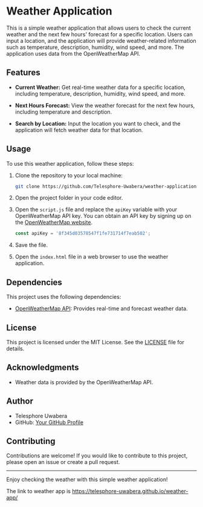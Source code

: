 # Weather Application

This is a simple weather application that allows users to check the current weather and the next few hours' forecast for a specific location. Users can input a location, and the application will provide weather-related information such as temperature, description, humidity, wind speed, and more. The application uses data from the OpenWeatherMap API.


## Features

- **Current Weather:** Get real-time weather data for a specific location, including temperature, description, humidity, wind speed, and more.

- **Next Hours Forecast:** View the weather forecast for the next few hours, including temperature and description.

- **Search by Location:** Input the location you want to check, and the application will fetch weather data for that location.

## Usage

To use this weather application, follow these steps:

1. Clone the repository to your local machine:

   ```bash
   git clone https://github.com/Telesphore-Uwabera/weather-application.git
   ```

2. Open the project folder in your code editor.

3. Open the `script.js` file and replace the `apiKey` variable with your OpenWeatherMap API key. You can obtain an API key by signing up on the [OpenWeatherMap website](https://openweathermap.org/).

   ```javascript
   const apiKey = '8f345d03578547f1fe731714f7eab502';
   ```

4. Save the file.

5. Open the `index.html` file in a web browser to use the weather application.

## Dependencies

This project uses the following dependencies:

- [OpenWeatherMap API](https://openweathermap.org/): Provides real-time and forecast weather data.

## License

This project is licensed under the MIT License. See the [LICENSE](LICENSE) file for details.

## Acknowledgments

- Weather data is provided by the OpenWeatherMap API.

## Author

- Telesphore Uwabera
- GitHub: [Your GitHub Profile](https://github.com/Telesphore-Uwabera)

## Contributing

Contributions are welcome! If you would like to contribute to this project, please open an issue or create a pull request.

---

Enjoy checking the weather with this simple weather application!

The link to weather app is https://telesphore-uwabera.github.io/weather-app/

